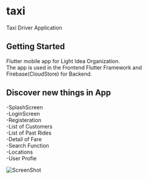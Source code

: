 # taxi

Taxi Driver Application

## Getting Started

Flutter mobile app for Light Idea Organization.<br/>
The app is used in the Frontend Flutter Framework and Firebase(CloudStore) for Backend.

## Discover new things in App

-SplashScreen<br/>
-LoginScreen<br/>
-Registeration<br/>
-List of Customers<br/>
-List of Past Rides<br/>
-Detail of Fare<br/>
-Search Function<br/>
-Locations<br/>
-User Profie<br/>




![ScreenShot](https://user-images.githubusercontent.com/91124188/147864718-c906ed06-e17d-4317-b731-3fcebcc49c9a.png)





